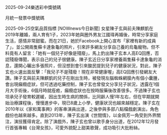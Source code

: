 
2025-09-24樂透彩中獎號碼

                                
月統一發票中獎號碼
                             
2025-09-25空氣品質指標
                              [NOWnews今日新聞] 女星陳子玄與前夫陳麒凱在2019年離婚，兩人育有1子，2023年她與圈外男友江國瑋再婚後，時常分享家庭生活，感情非常甜蜜。而在21日，她於Facebook上開心宣布「家裡有新的成員了」，並公開兩隻蘇卡達象龜的照片，引來許多網友分享自己養的烏龜寵物。但不料竟有人留言：「她有一個兒子好像是殘廢」，馬上釣出陳子玄本人高EQ回應，否認殘廢傳聞，表示自己的兒子很健康。陳子玄近日分享家裡養兩隻蘇卡達象龜的消息，還開心曬出多張照片，但沒想到會引來酸民提到兒子的健康狀況，對此，陳子玄也火速出面反擊：「我兒子不是殘廢！現在非常健康喔」高EQ回應引發網友大讚。陳子玄與前夫陳麒凱的兒子在剛出生時，被發現左腦蜘蛛網膜內有個小囊腫，會出現癲癇症狀，但可透過吃藥控制，陳子玄也曾發文分享兒子狀況，透露在1個月大手術後，6個月時就痊癒，癲癇症狀也在按時服藥後改善很多。不過陳子玄也坦承兒子發育較遲緩，因出生時生病的關係，比同齡人慢1年左右，但在早期就開始治療課程後，慢慢進步中，現已8歲上小學，健康狀況也越來越穩定。陳子玄在2010年以《家和萬事興》的客串演員出道，之後參與多部八點檔戲劇演出，角色戲份也越來越多。直到2013年，陳子玄出演《世間情》，以金佩芳一角受到外界關注，演技獲得肯定。除了演戲外，陳子玄也曾以歌手身分出道，在2012年12月發行首張專輯《台灣女孩》，可愛外貌配上甜美歌聲，成功吸引大批粉絲。